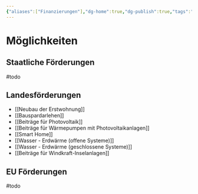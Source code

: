 ```yaml
---
{"aliases":["Finanzierungen"],"dg-home":true,"dg-publish":true,"tags":"gardenEntry"}
---
```


# Möglichkeiten

## Staatliche Förderungen
#todo

## Landesförderungen
- [[Neubau der Erstwohnung]]
- [[Bauspardarlehen]]
- [[Beiträge für Photovoltaik]]
- [[Beiträge für Wärmepumpen mit Photovoltaikanlagen]]
- [[Smart Home]]
- [[Wasser - Erdwärme (offene Systeme)]]
- [[Wasser - Erdwärme (geschlossene Systeme)]]
- [[Beiträge für Windkraft-Inselanlagen]]

## EU Förderungen
#todo
